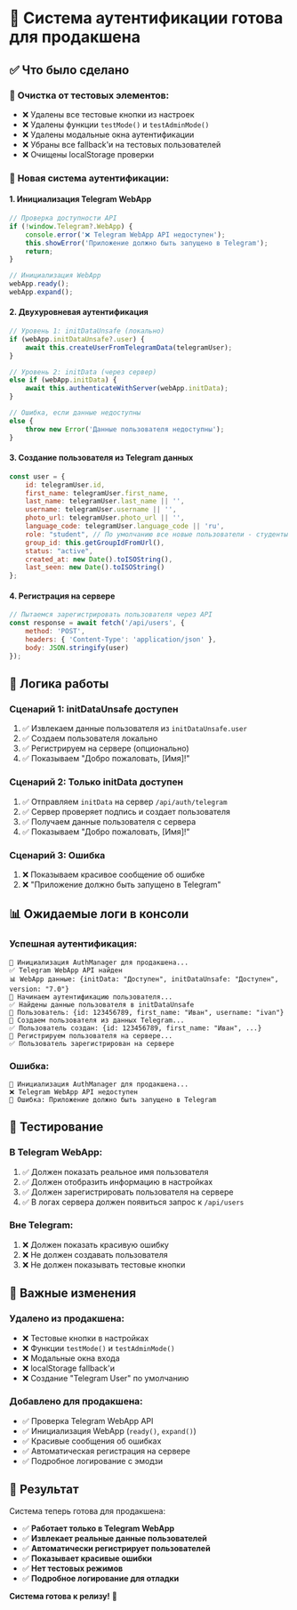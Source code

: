# 🚀 Система аутентификации готова для продакшена

## ✅ Что было сделано

### 🧹 **Очистка от тестовых элементов:**
- ❌ Удалены все тестовые кнопки из настроек
- ❌ Удалены функции `testMode()` и `testAdminMode()`
- ❌ Удалены модальные окна аутентификации
- ❌ Убраны все fallback'и на тестовых пользователей
- ❌ Очищены localStorage проверки

### 🔐 **Новая система аутентификации:**

#### 1. **Инициализация Telegram WebApp**
```javascript
// Проверка доступности API
if (!window.Telegram?.WebApp) {
    console.error('❌ Telegram WebApp API недоступен');
    this.showError('Приложение должно быть запущено в Telegram');
    return;
}

// Инициализация WebApp
webApp.ready();
webApp.expand();
```

#### 2. **Двухуровневая аутентификация**
```javascript
// Уровень 1: initDataUnsafe (локально)
if (webApp.initDataUnsafe?.user) {
    await this.createUserFromTelegramData(telegramUser);
}

// Уровень 2: initData (через сервер)
else if (webApp.initData) {
    await this.authenticateWithServer(webApp.initData);
}

// Ошибка, если данные недоступны
else {
    throw new Error('Данные пользователя недоступны');
}
```

#### 3. **Создание пользователя из Telegram данных**
```javascript
const user = {
    id: telegramUser.id,
    first_name: telegramUser.first_name,
    last_name: telegramUser.last_name || '',
    username: telegramUser.username || '',
    photo_url: telegramUser.photo_url || '',
    language_code: telegramUser.language_code || 'ru',
    role: "student", // По умолчанию все новые пользователи - студенты
    group_id: this.getGroupIdFromUrl(),
    status: "active",
    created_at: new Date().toISOString(),
    last_seen: new Date().toISOString()
};
```

#### 4. **Регистрация на сервере**
```javascript
// Пытаемся зарегистрировать пользователя через API
const response = await fetch('/api/users', {
    method: 'POST',
    headers: { 'Content-Type': 'application/json' },
    body: JSON.stringify(user)
});
```

## 🎯 **Логика работы**

### **Сценарий 1: initDataUnsafe доступен**
1. ✅ Извлекаем данные пользователя из `initDataUnsafe.user`
2. ✅ Создаем пользователя локально
3. ✅ Регистрируем на сервере (опционально)
4. ✅ Показываем "Добро пожаловать, [Имя]!"

### **Сценарий 2: Только initData доступен**
1. ✅ Отправляем `initData` на сервер `/api/auth/telegram`
2. ✅ Сервер проверяет подпись и создает пользователя
3. ✅ Получаем данные пользователя с сервера
4. ✅ Показываем "Добро пожаловать, [Имя]!"

### **Сценарий 3: Ошибка**
1. ❌ Показываем красивое сообщение об ошибке
2. ❌ "Приложение должно быть запущено в Telegram"

## 📊 **Ожидаемые логи в консоли**

### **Успешная аутентификация:**
```
🚀 Инициализация AuthManager для продакшена...
✅ Telegram WebApp API найден
📊 WebApp данные: {initData: "Доступен", initDataUnsafe: "Доступен", version: "7.0"}
🔐 Начинаем аутентификацию пользователя...
✅ Найдены данные пользователя в initDataUnsafe
👤 Пользователь: {id: 123456789, first_name: "Иван", username: "ivan"}
👤 Создаем пользователя из данных Telegram...
✅ Пользователь создан: {id: 123456789, first_name: "Иван", ...}
📝 Регистрируем пользователя на сервере...
✅ Пользователь зарегистрирован на сервере
```

### **Ошибка:**
```
🚀 Инициализация AuthManager для продакшена...
❌ Telegram WebApp API недоступен
🚨 Ошибка: Приложение должно быть запущено в Telegram
```

## 🧪 **Тестирование**

### **В Telegram WebApp:**
1. ✅ Должен показать реальное имя пользователя
2. ✅ Должен отобразить информацию в настройках
3. ✅ Должен зарегистрировать пользователя на сервере
4. ✅ В логах сервера должен появиться запрос к `/api/users`

### **Вне Telegram:**
1. ❌ Должен показать красивую ошибку
2. ❌ Не должен создавать пользователя
3. ❌ Не должен показывать тестовые кнопки

## 🚨 **Важные изменения**

### **Удалено из продакшена:**
- ❌ Тестовые кнопки в настройках
- ❌ Функции `testMode()` и `testAdminMode()`
- ❌ Модальные окна входа
- ❌ localStorage fallback'и
- ❌ Создание "Telegram User" по умолчанию

### **Добавлено для продакшена:**
- ✅ Проверка Telegram WebApp API
- ✅ Инициализация WebApp (`ready()`, `expand()`)
- ✅ Красивые сообщения об ошибках
- ✅ Автоматическая регистрация на сервере
- ✅ Подробное логирование с эмодзи

## 🎉 **Результат**

Система теперь готова для продакшена:
- ✅ **Работает только в Telegram WebApp**
- ✅ **Извлекает реальные данные пользователей**
- ✅ **Автоматически регистрирует пользователей**
- ✅ **Показывает красивые ошибки**
- ✅ **Нет тестовых режимов**
- ✅ **Подробное логирование для отладки**

**Система готова к релизу!** 🚀

